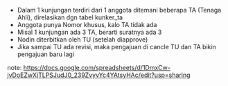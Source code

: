 - Dalam 1 kunjungan terdiri dari 1 anggota ditemani beberapa TA (Tenaga Ahli), direlasikan dgn tabel kunker_ta
- Anggota punya Nomor khusus, kalo TA tidak ada
- Misal 1 kunjungan ada 3 TA, berarti suratnya ada 3
- Nodin diterbitkan oleh TU (setelah diapprove)
- Jika sampai TU ada revisi, maka pengajuan di cancle TU dan TA bikin pengajuan baru lagi


note: https://docs.google.com/spreadsheets/d/1DmxCw-jvDoEZwXjTLPSJudJ0_239ZvyvYc4YAtsyHAc/edit?usp=sharing